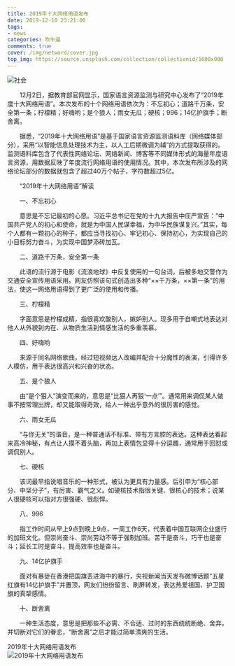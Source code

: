 ```yaml
---
title: 2019年十大网络用语发布
date: 2019-12-10 23:21:00
tags: 
- news
categories: 吹牛逼
comments: true
cover: /img/netword/cover.jpg
top_img: https://source.unsplash.com/collection/collectionid/1600x900
---
```

<meta name="referrer" content="no-referrer" /><!--页面头部添加-->

<img src="https://www.williamlong.info/logo/Society.gif" alt="社会" class="thumb">

　　12月2日，据教育部官网显示，国家语言资源监测与研究中心发布了“2019年度十大网络用语”。本次发布的十个网络用语依次为：不忘初心；道路千万条，安全第一条；柠檬精；好嗨哟；是个狼人；雨女无瓜；硬核；996；14亿护旗手；断舍离。

　　据悉，“2019年十大网络用语”是基于国家语言资源监测语料库（网络媒体部分），采用“以智能信息处理技术为主，以人工后期微调为辅”的方式提取获得的。监测语料库包含了代表性网络论坛、网络新闻、博客等不同媒体形式的海量年度语言资源，用数据反映了年度流行网络用语的使用情况。其中，本次发布所涉及的网络论坛部分的数据就包含了超过40万个帖子，字符数超过5亿。

　　“2019年十大网络用语”解读

　　一、不忘初心

　　意思是不忘记最初的心愿。习近平总书记在党的十九大报告中庄严宣告：“中国共产党人的初心和使命，就是为中国人民谋幸福，为中华民族谋复兴。”其实，每个人都有一颗初心的种子，都应当寻找初心、牢记初心、保持初心，为实现自己的小目标努力奋斗，为实现中国梦添砖加瓦。

　　二、道路千万条，安全第一条

　　此语的流行源于电影《流浪地球》中反复使用的一句台词，后被多地交警作为交通安全宣传用语采用。网友仿照该句式创造出多种“××千万条，××第一条”的用法，使这一网络用语得到了更广泛的使用和传播。

　　三、柠檬精

　　字面意思是柠檬成精，指很喜欢酸别人，嫉妒别人。现多用于自嘲式地表达对他人从外貌到内在、从物质生活到情感生活的多重羡慕。

　　四、好嗨哟

　　来源于同名网络歌曲，经过短视频达人改编并配合十分魔性的表演，引得许多人模仿，用于表达很高兴和兴奋的状态。

　　五、是个狼人

　　由“是个狠人”演变而来的，意思是“比狠人再狠‘一点’”。通常用来调侃某人做事不按常理出牌，却又能取得奇效，给人一种出乎意外的很厉害的感觉。

　　六、雨女无瓜

　　“与你无关”的谐音，是一种普通话不标准、带有方言腔的表达。这种表达看起来高冷神秘，有点让人摸不着头脑，再加上表情包显得十分逗趣，通常用于回怼或调侃别人。

　　七、硬核

　　该词最早指说唱音乐的一种形式，被认为更具有力量感。后引申为“核心部分、中坚分子”，有厉害、霸气之义。如硬核技术指很关键、很核心的技术；说某人很硬核可以指对方很强硬、很彪悍。

　　八、996

　　指工作时间从早上9点到晚上9点，一周工作6天，代表着中国互联网企业盛行的加班文化。但崇尚奋斗、崇尚劳动不等于强制加班。苦干是奋斗，巧干也是奋斗；延长工时是奋斗，提高效率也是奋斗。

　　九、14亿护旗手

　　面对有暴徒在香港把国旗丢进海中的暴行，央视新闻当天发布微博话题“五星红旗有14亿护旗手”并置顶，网友们纷纷留言、刷屏转发，表达热爱祖国、护卫国旗的真挚感情。

　　十、断舍离

　　一种生活态度，意思是把那些不必需、不合适、过时的东西统统断绝、舍弃，并切断对它们的眷恋，“断舍离”之后才能过简单清爽的生活。

2019年十大网络用语发布  
<img src="https://www.williamlong.info/logo/Society.jpg" alt="2019年十大网络用语发布">